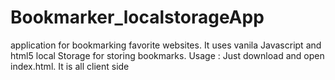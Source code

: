 # Bookmarker_localstorageApp
application for bookmarking favorite websites.  It uses vanila Javascript and html5 local Storage for storing bookmarks. 
Usage : Just download and open index.html. It is all client side
